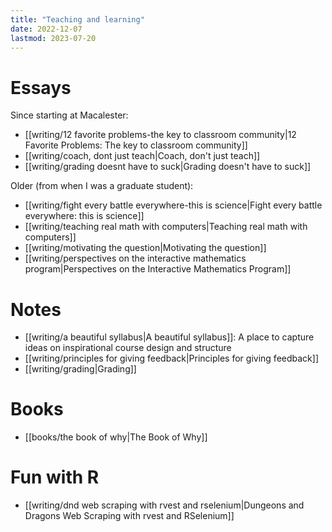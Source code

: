 ```yaml
---
title: "Teaching and learning"
date: 2022-12-07
lastmod: 2023-07-20
---
```


# Essays

Since starting at Macalester:

- [[writing/12 favorite problems-the key to classroom community|12 Favorite Problems: The key to classroom community]]
- [[writing/coach, dont just teach|Coach, don't just teach]]
- [[writing/grading doesnt have to suck|Grading doesn't have to suck]]

Older (from when I was a graduate student):

- [[writing/fight every battle everywhere-this is science|Fight every battle everywhere: this is science]]
- [[writing/teaching real math with computers|Teaching real math with computers]]
- [[writing/motivating the question|Motivating the question]]
- [[writing/perspectives on the interactive mathematics program|Perspectives on the Interactive Mathematics Program]]

# Notes

- [[writing/a beautiful syllabus|A beautiful syllabus]]: A place to capture ideas on inspirational course design and structure
- [[writing/principles for giving feedback|Principles for giving feedback]]
- [[writing/grading|Grading]]

# Books

- [[books/the book of why|The Book of Why]]

# Fun with R

- [[writing/dnd web scraping with rvest and rselenium|Dungeons and Dragons Web Scraping with rvest and RSelenium]]
